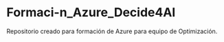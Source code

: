 # Formaci-n_Azure_Decide4AI
Repositorio creado para formación de Azure para equipo de Optimización. 
